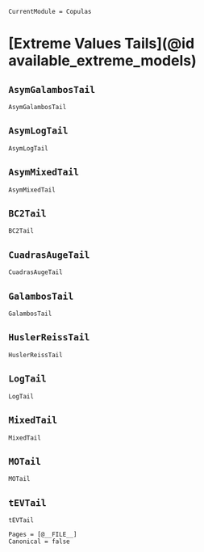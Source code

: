```@meta
CurrentModule = Copulas
```

# [Extreme Values Tails](@id available_extreme_models)

## `AsymGalambosTail`
```@docs
AsymGalambosTail
```

## `AsymLogTail`
```@docs
AsymLogTail
```

## `AsymMixedTail`
```@docs
AsymMixedTail
```

## `BC2Tail`
```@docs
BC2Tail
```

## `CuadrasAugeTail`
```@docs
CuadrasAugeTail
```

## `GalambosTail`
```@docs
GalambosTail
```

## `HuslerReissTail`
```@docs
HuslerReissTail
```

## `LogTail`
```@docs
LogTail
```

## `MixedTail`
```@docs
MixedTail
```

## `MOTail`
```@docs
MOTail
```

## `tEVTail`
```@docs
tEVTail
```

```@bibliography
Pages = [@__FILE__]
Canonical = false
```